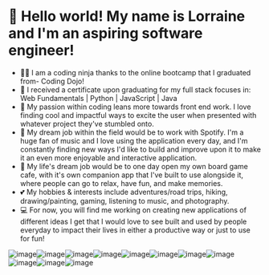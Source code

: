 # 👋 Hello world! My name is Lorraine and I'm an aspiring software engineer!
- 🐱‍👤 I am a coding ninja thanks to the online bootcamp that I graduated from- Coding Dojo!
- 📃 I received a certificate upon graduating for my full stack focuses in: Web Fundamentals | Python | JavaScript | Java
- 💖 My passion within coding leans more towards front end work. I love finding cool and impactful ways to excite the user when presented with whatever project they've stumbled onto.
- 💭 My dream job within the field would be to work with Spotify. I'm a huge fan of music and I love using the application every day, and I'm constantly finding new ways I'd like to build and improve upon it to make it an even more enjoyable and interactive application.
- 🎲 My life's dream job would be to one day open my own board game cafe, with it's own companion app that I've built to use alongside it, where people can go to relax, have fun, and make memories.
- 💕 My hobbies & interests include adventures/road trips, hiking, drawing/painting, gaming, listening to music, and photography. 
- 💻 For now, you will find me working on creating new applications of different ideas I get that I would love to see built and used by people everyday to impact their lives in either a productive way or just to use for fun!



![image](https://github.com/rubyrain44/rubyrain44/assets/107738367/82e828dc-178a-4155-80fa-4ef4504b2580)![image](https://github.com/rubyrain44/rubyrain44/assets/107738367/b1c330ee-25e1-405d-85a6-b00a0f899bc0)![image](https://github.com/rubyrain44/rubyrain44/assets/107738367/13ffdb52-1c9b-4655-ac5d-0eda583d94cd)![image](https://github.com/rubyrain44/rubyrain44/assets/107738367/feb4f312-07bd-4a9f-9a06-8c72390d5796)![image](https://github.com/rubyrain44/rubyrain44/assets/107738367/ef3964d3-dd90-4fc2-b744-8567cc3d5308)![image](https://github.com/rubyrain44/rubyrain44/assets/107738367/ff7b93bd-bd74-4c0f-83bb-8e98a2899daf)![image](https://github.com/rubyrain44/rubyrain44/assets/107738367/e443d131-251c-4a31-b140-7357d0039657)![image](https://github.com/rubyrain44/rubyrain44/assets/107738367/b77cbb68-88b2-423b-abab-f3070a6fb16f)![image](https://github.com/rubyrain44/rubyrain44/assets/107738367/a0ce7ca5-ca6b-4688-9dc5-62f6e55b53a2)![image](https://github.com/rubyrain44/rubyrain44/assets/107738367/ca84c443-0412-47d6-8525-ecab3e1a2639)![image](https://github.com/rubyrain44/rubyrain44/assets/107738367/fcdfafab-415f-4ec6-9c69-5858f38ea23c)


<!---
rubyrain44/rubyrain44 is a ✨ special ✨ repository because its `README.md` (this file) appears on your GitHub profile.
You can click the Preview link to take a look at your changes.
--->
